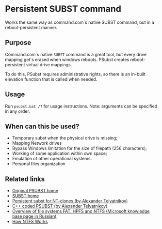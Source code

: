 # Persistent SUBST command #

Works the same way as command.com´s native SUBST command, but in a reboot-persistent manner.

## Purpose ##

Command.com´s native `SUBST` command is a great tool, but every drive mapping get´s erased when windows reboots.
PSubst creates reboot-persistent virtual drive mappings.

To do this, PSubst requires administrative rights, so there is an in-built elevation function that is called when needed.

## Usage ##

Run `psubst.bat /?` for usage instructions.
Note: arguments can be specified in any order.

## When can this be used? ##

  * Temporary subst when the physical drive is missing;
  * Mapping Network drives
  * Bypass Windows limitation for the size of filepath (256 characters);
  * Working of some application within own space;
  * Emulation of other operational systems.
  * Personal files organization


## Related links ##
  * [Original PSUBST home](https://github.com/ildar-shaimordanov/psubst)
  * [SUBST home](http://technet.microsoft.com/en-us/library/bb491006.aspx)
  * [Persistent subst for NT-clones (by Alexander Telyatnikov)](http://alter.org.ua/en/docs/win/persist_subst/)
  * [C++ coded PSUBST (by Alexander Telyatnikov)](http://alter.org.ua/en/soft/win/psubst/)
  * [Overview of file systems FAT, HPFS and NTFS (Microsoft knowledge base page in Russian)](http://support.microsoft.com/kb/100108)
  * [How NTFS Works](http://technet.microsoft.com/en-us/library/cc781134.aspx)
